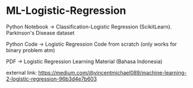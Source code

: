 # ML-Logistic-Regression

Python Notebook -> Classification-Logistic Regression (ScikitLearn). Parkinson's Disease dataset

Python Code -> Logistic Regression Code from scratch (only works for binary problem atm)

PDF -> Logistic Regression Learning Material (Bahasa Indonesia)

external link: https://medium.com/@vincentmichael089/machine-learning-2-logistic-regression-96b3d4e7b603

